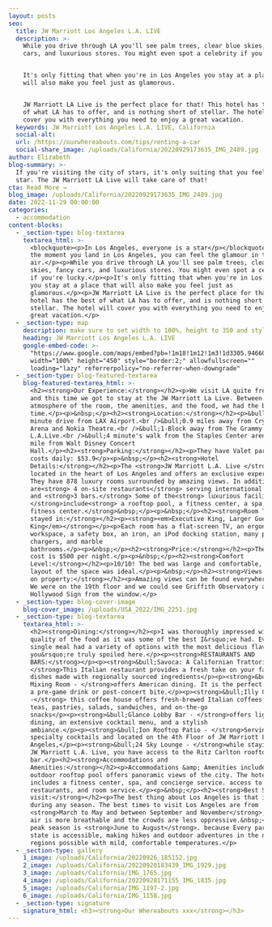 ```yaml
---
layout: posts
seo:
  title: JW Marriott Los Angeles L.A. LIVE
  description: >-
    While you drive through LA you'll see palm trees, clear blue skies, fancy
    cars, and luxurious stores. You might even spot a celebrity if you're lucky.


    It's only fitting that when you're in Los Angeles you stay at a place that
    will also make you feel just as glamorous.


    JW Marriott LA Live is the perfect place for that! This hotel has the best
    of what LA has to offer, and is nothing short of stellar. The hotel will
    cover you with everything you need to enjoy a great vacation.
  keywords: JW Marriott Los Angeles L.A. LIVE, California
  social-alt:
  url: /https://ourwhereabouts.com/tips/renting-a-car
  social-share_image: /uploads/California/20220929173635_IMG_2489.jpg
author: Elizabeth
blog-summary: >-
  If you're visiting the city of stars, it's only suiting that you feel like a
  star. The JW Marriott LA Live will take care of that!
cta: Read More →
blog_image: /uploads/California/20220929173635_IMG_2489.jpg
date: 2022-11-29 00:00:00
categories:
  - accommodation
content-blocks:
  - _section-type: blog-textarea
    textarea_html: >-
      <blockquote><p>In Los Angeles, everyone is a star</p></blockquote><p>From
      the moment you land in Los Angeles, you can feel the glamour in the
      air.</p><p>While you drive through LA you'll see palm trees, clear blue
      skies, fancy cars, and luxurious stores. You might even spot a celebrity
      if you're lucky.</p><p>It's only fitting that when you're in Los Angeles
      you stay at a place that will also make you feel just as
      glamorous.</p><p>JW Marriott LA Live is the perfect place for that! This
      hotel has the best of what LA has to offer, and is nothing short of
      stellar. The hotel will cover you with everything you need to enjoy a
      great vacation.</p>
  - _section-type: map
    description: make sure to set width to 100%, height to 350 and style to border 2
    heading: JW Marriott Los Angeles L.A. LIVE
    google-embed-code: >-
      "https://www.google.com/maps/embed?pb=!1m18!1m12!1m3!1d3305.9466037391803!2d-118.2686599849637!3d34.04524078060786!2m3!1f0!2f0!3f0!3m2!1i1024!2i768!4f13.1!3m3!1m2!1s0x80c2c7b97afee08f%3A0x6eb7594db5ec0692!2sJW%20Marriott%20Los%20Angeles%20L.A.%20LIVE!5e0!3m2!1sen!2sil!4v1669664868742!5m2!1sen!2sil"
      width="100%" height="450" style="border:2;" allowfullscreen=""
      loading="lazy" referrerpolicy="no-referrer-when-downgrade"
  - _section-type: blog-featured-textarea
    blog-featured-textarea_html: >-
      <h2><strong>Our Experience:</strong></h2><p>We visit LA quite frequently,
      and this time we got to stay at the JW Marriott La Live. Between the
      atmosphere of the room, the amenities, and the food, we had the best
      time.</p><p>&nbsp;</p><h2><strong>Location:</strong></h2><p>&bull;20-30
      minute drive from LAX Airport.<br />&bull;0.9 miles away from Crypto.com
      Arena and Nokia Theatre.<br />&bull;1-Block away from The Grammy Museum at
      L.A.Live.<br />&bull;4 minute's walk from the Staples Center arena and a
      mile from Walt Disney Concert
      Hall.</p><h2><strong>Parking:</strong></h2><p>They have Valet parking that
      costs daily: $53.9</p><p>&nbsp;</p><h2><strong>Hotel
      Details:</strong></h2><p>The <strong>JW Marriott L.A. Live </strong>hotel,
      located in the heart of Los Angeles and offers an exclusive experience.
      They have 878 luxury rooms surrounded by amazing views. In addition, there
      are<strong> 4 on-site restaurants</strong> serving international cuisine
      and <strong>3 bars.</strong> Some of the<strong> luxurious facilities
      </strong>include<strong> a rooftop pool, a fitness center, a spa, and a
      fitness center.</strong>&nbsp;</p><p>&nbsp;</p><h2><strong>Room Type we
      stayed in:</strong></h2><p><strong><em>Executive King, Larger Guest Room 1
      King</em></strong></p><p>Each room has a flat-screen TV, an ergonomic
      workspace, a safety box, an iron, an iPod docking station, many ports for
      chargers, and marble
      bathrooms.</p><p>&nbsp;</p><h2><strong>Price:</strong></h2><p>The average
      cost is $500 per night.</p><p>&nbsp;</p><h2><strong>Comfort
      Level:</strong></h2><p>10/10! The bed was large and comfortable, and the
      layout of the space was ideal.</p><p>&nbsp;</p><h2><strong>Views to expect
      on property:</strong></h2><p>Amazing views can be found everywhere you go.
      We were on the 19th floor and we could see Griffith Observatory and the
      Hollywood Sign from the window.</p>
  - _section-type: blog-cover-image
    blog-cover_image: /uploads/USA_2022/IMG_2251.jpg
  - _section-type: blog-textarea
    textarea_html: >-
      <h2><strong>Dining:</strong></h2><p>I was thoroughly impressed with the
      quality of the food as it was some of the best I&rsquo;ve had. Every
      single meal had a variety of options with the most delicious flavoring. So
      you&rsquo;re truly spoiled here.</p><p><strong>RESTAURANTS AND
      BARS:</strong></p><p><strong>&bull;Savoca: A Californian Trattoria -
      </strong>This Italian restaurant provides a fresh take on your favorite
      dishes made with regionally sourced ingredients</p><p><strong>&bull;The
      Mixing Room - </strong>offers American dining. It is the perfect place for
      a pre-game drink or post-concert bite.</p><p><strong>&bull;Illy Caffe
      -</strong> this coffee house offers fresh-brewed Italian coffees, herbal
      teas, pastries, salads, sandwiches, and on-the-go
      snacks</p><p><strong>&bull;Glance Lobby Bar - </strong>offers light
      dining, an extensive cocktail menu, and a stylish
      ambiance.</p><p><strong>&bull;Ion Rooftop Patio - </strong>Serving
      specialty cocktails and located on the 4th Floor of JW Marriott Los
      Angeles,</p><p><strong>&bull;24 Sky Lounge - </strong>while staying at the
      JW Marriott L.A. Live, you have access to the Ritz Carlton rooftop
      bar.</p><h2><strong>Accommodations and
      Amenities:</strong></h2><p>Accommodations &amp; Amenities include the
      outdoor rooftop pool offers panoramic views of the city. The hotel also
      includes a fitness center, spa, and concierge service. access to the
      restaurants, and room service.</p><p>&nbsp;</p><h2><strong>Best Season to
      visit:</strong></h2><p>The best thing about Los Angeles is that it's great
      during any season. The best times to visit Los Angeles are from
      <strong>March to May and between September and November</strong>, when the
      air is more breathable and the crowds are less oppressive.&nbsp;<br />The
      peak season is <strong>June to August</strong>. because Every part of the
      state is accessible, making hikes and outdoor adventures in the northern
      regions possible with mild, comfortable temperatures.</p>
  - _section-type: gallery
    1_image: /uploads/California/20220926_185152.jpg
    2_image: /uploads/California/20220928183439_IMG_1929.jpg
    3_image: /uploads/California/IMG_1765.jpg
    4_image: /uploads/California/20220928171155_IMG_1835.jpg
    5_image: /uploads/California/IMG_1197-2.jpg
    6_image: /uploads/California/IMG_1158.jpg
  - _section-type: signature
    signature_html: <h3><strong>Our Whereabouts xxx</strong></h3>
---
```


